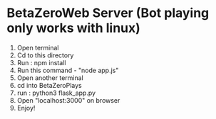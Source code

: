 # BetaZeroWeb Server (Bot playing only works with linux)
<ol>
<li>Open terminal</li>
<li>Cd to this directory</li>
  <li>Run : npm install </li>
<li>Run this command - "node app.js"</li>
  
<li>Open another terminal</li>
<li>cd into BetaZeroPlays</li>
<li> run : python3 flask_app.py </li>
<li>Open "localhost:3000" on browser</li>

<li>Enjoy!
</ol>
